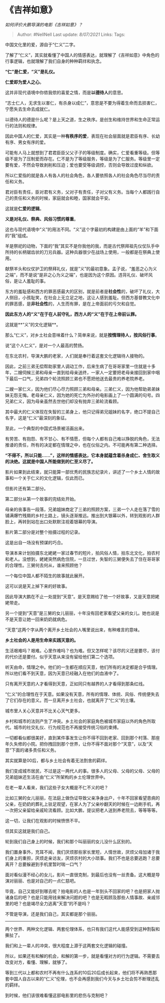 # 《吉祥如意》
*如何评价大鹏导演的电影《吉祥如意》？*

> Author: #NellNell 
> Last update: *8/07/2021* 
> Links:
> Tags: 

中国文化里的爱，源自于“仁义”二字。

了解了“仁义”，其实就看懂了中国人的情感表达，就理解了《吉祥如意》中角色的行事逻辑，也就理解了我们自身的种种羁绊和执念。

**“仁”是仁爱，“义”是礼仪。**

**仁爱即为爱人之心**。

这并非现代语境中你侬我侬的喜爱之情，而是**以德待人**的意思。

“志士仁人，无求生以害仁，有杀身以成仁”，意思是不要为得着生命而去损害仁，宁愿失去生命去成就仁。

以德待人的德是什么呢？是上天之道，生之秩序。是创生和维持世界和生命正常运行的法则和规律。

因此中国人的仁爱，其实是一种**有秩序的爱**，表现在社会层面就是君臣有序、长幼有序、男女有序的爱。

可能有人马上就想到了君君臣臣父父子子的等级制度。确实，仁爱看重等级。但等级不是为了压制爱而存在。仁不是为了等级服务，等级是为了仁服务。等级里一定要有爱，不然会导致剥削和压迫；爱也要受等级调控，否则会导致过度和纵欲。

所以仁爱指的就是各人有各人的社会角色，各人要依照各人的社会角色尽当尽的责任和义务。

君对臣有责任，臣对君有义务，父对子有责任，子对父有义务。当每个人都践行自己的责任和义务的时候，家庭就会和睦，国家就会平安。

这就是**仁爱的逻辑**。

  

  

**义是对礼仪、祭典、风俗习惯的尊重**。

这也与现代语境中“义”的用法不同。“义”这个字最初的构建是由上面的“羊”和下面的“我”组成。

羊是祭祀的动物，下面的“我”其实不是你我他的我，而是古代祭拜祖先仪仗队手中所持的长柄锯齿状的刀刃兵器。这种兵器很少在战场上使用，一般都是在祭典上使用。

献祭羊头和仪仗护卫的祭拜礼仪，就是”义”的最初意象。孟子说，“羞恶之心为义之端”，而不是说“是非之心为义之端”，也是因为这个原因。违背礼仪、破坏风俗，是让人羞耻的事。

东方的羞耻感和西方的罪恶感最大的区别，就是前者是**社会性**的，破坏了礼仪，大人侧目，小孩耻笑，在社会上无立足之地，这让人感到羞耻。但西方基督教文化中的罪恶感，是**非社会性**的，人生而有罪，是在上帝面前的亏欠和自觉。

**因此东方人的“义”在于在人前守礼，西方人的“义”在于在上帝前认罪。**

这就是**“义”的文化逻辑**。

  

  

那么“仁义”，对乡土社会意味着什么？简单来说，就是**按情理待人，按风俗行事**。

说“这个人仁义”，是对一个人最高的赞扬。

在东北农村，导演大鹏的老家，人们就是奉行着这套文化逻辑待人接物的。

因此，之前三弟无偿帮助家里人调动工作，后来生病了在哥哥家里一住就是十多年，二嫂伺候三弟和母亲一直到给母亲送终，一家人一定要把老母亲接回到家中咽下最后一口气，兄弟四个轮流照顾三弟也不愿把他送去最贵的养老院养老。

二嫂一家仁义，因为他们尽心尽力照顾三弟和母亲。三弟仁义，因为他帮助弟弟妹妹无怨无悔。老母亲仁义，因为她的死亡为外孙的电影画上了一个圆满的句号。四兄弟仁义，因为母亲虽然去世他们却没有抛弃三弟轮流看顾。

其中最大的仁义体现在失智的三弟身上，他只记得弟兄姐妹的名字，绝口不提自己名字，这是“仁义”最深刻的象征。

至此，一个典型的中国式场景被活画出来。

有劳苦、有抱怨、有不甘心、有不情愿，但每个人都有自己难以挣脱的角色，无法推诿的责任，所有的决定都在情理之中，也在仪俗之内。不可能再有第二种选择。

**“不得不，所以只能……”，这样的情感表达，它本身就蕴含着杀身成仁、舍生取义的决绝。这就是中国人所能做到的仁至义尽了。**

  

  

影片如果到此结束，就只能算一部优秀的民族志纪录片，讲述了一个乡土人情的故事和一个关于仁义的文化逻辑，仅此而已。

但影片还有第二部分。

第二部分从第一个故事的完结处开始。

母亲的丧事告一段落，兄弟姐妹商定了三弟的照顾方案，三弟一个人走在落了雪的铺满爆竹残屑的乡村土路上，镜头逐渐推远。推出到大银幕以外，转到观影的人群脸上，再转到站在出口处默默注视着银幕的导演。

影片第二部分是对整个拍摄过程的记录。

这是出自一场没有预谋的巧合。

导演本来计划拍摄东北姥姥一家过春节的短片，拍风俗人情，拍东北文化，拍农村和老人。没想到，姥姥突然病危住院，一旦过世，失智的三舅便失去了住在哥哥家的合理性。三舅何去何从，谁来照顾他？

一个每位中国人都不陌生的故事就此展开。

这可以说是天上掉下来的好故事。

因此导演大鹏在不止一处提到“天意”。是天意赐给了他一个好故事，又是天意把姥姥带走。

另一个提到“天意”是三舅的女儿丽丽，十年没有回老家看望父亲的女儿。她也说是不是天意让她一回来奶奶就病危。

“天意”这两个字从两个离开乡土社会的人嘴里说出来，有种难言的意味。

**乡土社会的人是用生命来实践天意的。**

生活艰难吗？艰难。心里作难吗？也为难。但又怎样呢？该尽的义还是要尽，该付的代价还是要付。似乎天意从来没有留给他们第二个选项。

听天由命，情理之中。他们的一生都在顺应天意，他们所有的决定都是合乎情理。所以他们看不到天意，因为天意已经融入在他们的血液中了。

只有离开天意的人才看得到天意，正如同只有越界的人才看得到那条红线。

“仁义”的合理性在于天意。如果没有天意，所有的情理、体统、风俗、传统便失去了它们存在的意义。而一旦离开乡土社会，也就离开了“仁义”的土壤。

城市里人关心天意并不比关心天气更多。

乡村和城市的法则产生了冲突。乡土社会的家庭角色被城市家庭以外的角色所取代。城市的社交礼仪、行为规范也不再接受传统习俗的束缚。

一切都看似都很美好，直到某件事发生让你不得不回到老家、回到那个村落、那座年久失修的小院。把你拽回到那个世界，让你不得不面对那个“天意”，以及“天意“下面的诸多责任和义务。

其实就算是00后，都与乡土社会有着无法割舍的羁绊。

我们变成城市居民，不过是这一两代人的事。很多人的父母、父母的父母、父母的兄弟姐妹还生活在由“仁义”所架构的乡土伦理世界中。

在老一辈人看来，我们这些子女大概是不仁不义的吧？

比如三舅的女儿丽丽，在法庭上做伪证导致父亲净身出户，十年不回家看望患病的父亲，在奶奶的葬礼上驻足观望，在家人为了父亲吵翻天的时候在一边刷手机，再一次把父亲留给亲戚轮流看顾。比如大鹏，提议把老人送到养老院去，等等等等。

这一切，让我们在观影的时候愤愤不平。

但其实这就是我们自己。

轮到我们自己身上的时候，我们和那个叫丽丽的女儿没什么区别的。

我们置身事外，充耳不闻，我们厌烦那些家长里短，人情世故，厌烦父母加诸于我们身上的重担，厌烦走亲访友，厌烦农村的大小琐事。我们不也是总要逃跑？总要离开？总要躲避到手机里暂时喘一口气？

面对看似漫不经心的女儿，影片一直很克制，到最后也没有一丝责备。这大概是导演对丽丽、也是对自己的一点仁慈吧。

毕竟，自己又能好到哪去呢？拍电影的人也是一年到头不回家的吧？也是把家人抛诸身后的吧？也是只能用钱来解决问题的吧？也是无暇顾及那些人情事故、亲戚邻里的吧？也是竭尽全力逃离”天意“的不是吗？

不管是导演，还是我们自己，其实都是那个丽丽。

---

两个世界、两种文化逻辑、两套伦理体系，也只有我们这代人能感受到这种割裂和撕扯了。

我们和上一辈人的冲突，很大程度上源于这两套文化逻辑的碰撞。

所以，如果还有和解的机会，和解的第一步，就是看懂对方的行为逻辑。不需要去改变对方，看懂、理解，就够了。

等到三代以上都和农村不再有什么连系的10后20后成长起来，他们将不再熟悉那套中国人自古以来的“仁义”伦理，也不会再感到我们今天与乡土社会剪不断理还乱的羁绊。

到时候，他们该很难看懂这部电影里的悲伤与克制吧？